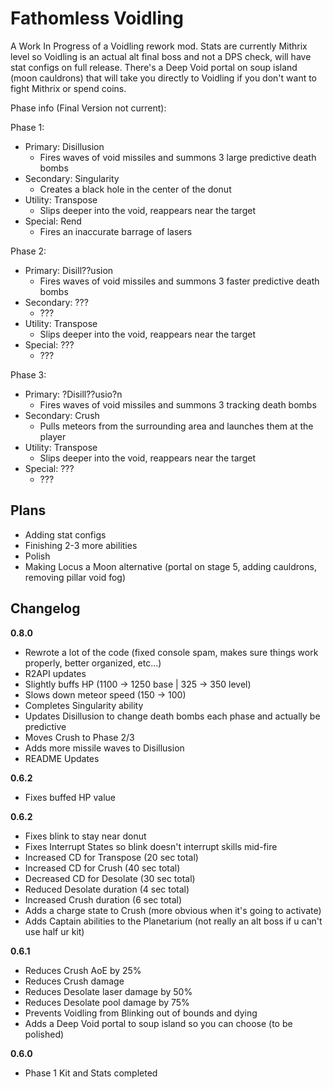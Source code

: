 # Fathomless Voidling

A Work In Progress of a Voidling rework mod. Stats are currently Mithrix level so Voidling is an actual alt final boss and not a DPS check, will have stat configs on full release. There's a Deep Void portal on soup island (moon cauldrons) that will take you directly to Voidling if you don't want to fight Mithrix or spend coins.

Phase info (Final Version not current):

Phase 1:

- Primary: Disillusion
  - Fires waves of void missiles and summons 3 large predictive death bombs
- Secondary: Singularity
  - Creates a black hole in the center of the donut
- Utility: Transpose
  - Slips deeper into the void, reappears near the target
- Special: Rend
  - Fires an inaccurate barrage of lasers

Phase 2:

- Primary: Disill??usion
  - Fires waves of void missiles and summons 3 faster predictive death bombs
- Secondary: ???
  - ???
- Utility: Transpose
  - Slips deeper into the void, reappears near the target
- Special: ???
  - ???

Phase 3:

- Primary: ?Disill??usio?n
  - Fires waves of void missiles and summons 3 tracking death bombs
- Secondary: Crush
  - Pulls meteors from the surrounding area and launches them at the player
- Utility: Transpose
  - Slips deeper into the void, reappears near the target
- Special: ???
  - ???

## Plans

- Adding stat configs
- Finishing 2-3 more abilities
- Polish
- Making Locus a Moon alternative (portal on stage 5, adding cauldrons, removing pillar void fog)

## Changelog

**0.8.0**

- Rewrote a lot of the code (fixed console spam, makes sure things work properly, better organized, etc...)
- R2API updates
- Slightly buffs HP (1100 -> 1250 base | 325 -> 350 level)
- Slows down meteor speed (150 -> 100)
- Completes Singularity ability
- Updates Disillusion to change death bombs each phase and actually be predictive
- Moves Crush to Phase 2/3
- Adds more missile waves to Disillusion
- README Updates

**0.6.2**

- Fixes buffed HP value

**0.6.2**

- Fixes blink to stay near donut
- Fixes Interrupt States so blink doesn't interrupt skills mid-fire
- Increased CD for Transpose (20 sec total)
- Increased CD for Crush (40 sec total)
- Decreased CD for Desolate (30 sec total)
- Reduced Desolate duration (4 sec total)
- Increased Crush duration (6 sec total)
- Adds a charge state to Crush (more obvious when it's going to activate)
- Adds Captain abilities to the Planetarium (not really an alt boss if u can't use half ur kit)

**0.6.1**

- Reduces Crush AoE by 25%
- Reduces Crush damage
- Reduces Desolate laser damage by 50%
- Reduces Desolate pool damage by 75%
- Prevents Voidling from Blinking out of bounds and dying
- Adds a Deep Void portal to soup island so you can choose (to be polished)

**0.6.0**

- Phase 1 Kit and Stats completed
